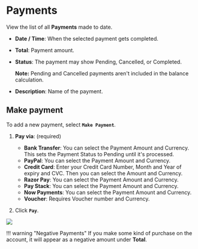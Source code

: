 # Payments

View the list of all **Payments** made to date.

+ **Date / Time**: When the selected payment gets completed.
+ **Total**: Payment amount.
+ **Status**: The payment may show Pending, Cancelled, or Completed.

    **Note:** Pending and Cancelled payments aren't included in the balance calculation.

+ **Description**: Name of the payment.

## Make payment

To add a new payment, select **`Make Payment`**.

1. **Pay via**: (required)
    + **Bank Transfer**: You can select the Payment Amount and Currency. This sets the Payment Status to Pending until it's processed.
    + **PayPal**: You can select the Payment Amount and Currency.
    + **Credit Card**: Enter your Credit Card Number, Month and Year of expiry and CVC. Then you can select the Amount and Currency.
    + **Razor Pay**: You can select the Payment Amount and Currency.
    + **Pay Stack**: You can select the Payment Amount and Currency.
    + **Now Payments**: You can select the Payment Amount and Currency.
    + **Voucher**: Requires Voucher number and Currency.

2. Click **`Pay`**.

<img src= "/customer-portal/img/payment.png">

!!! warning "Negative Payments"
    If you make some kind of purchase on the account, it will appear as a negative amount under **Total**.
